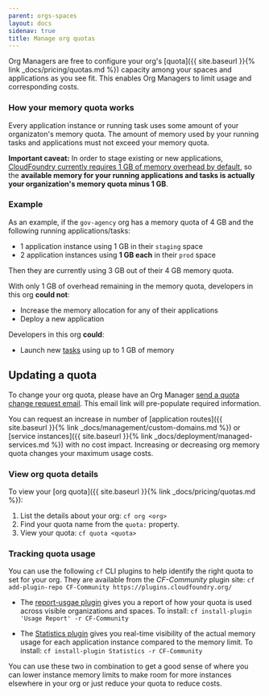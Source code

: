 ```yaml
---
parent: orgs-spaces
layout: docs
sidenav: true
title: Manage org quotas
---
```


Org Managers are free to configure your org's [quota]({{ site.baseurl }}{% link _docs/pricing/quotas.md %}) capacity among your spaces and applications as you see fit. This enables Org Managers to limit usage and corresponding costs.

### How your memory quota works

Every application instance or running task uses some amount of your organizaton's memory quota. The amount of memory used by your running tasks and applications must not exceed your memory quota.

**Important caveat:** In order to stage existing or new applications, [CloudFoundry currently requires 1 GB of memory overhead by default](https://github.com/cloudfoundry/capi-release/blob/a172ff232ab6befdc8f9a55b17bd20cc1a3eeb40/jobs/cloud_controller_ng/spec#L913), so the **available memory for your running applications and tasks is actually your organization's memory quota minus 1 GB**.

### Example

As an example, if the `gov-agency` org has a memory quota of 4 GB and the following running applications/tasks:

- 1 application instance using 1 GB in their `staging` space
- 2 application instances using **1 GB each** in their `prod` space

Then they are currently using 3 GB out of their 4 GB memory quota.

With only 1 GB of overhead remaining in the memory quota, developers in this org **could not**:

- Increase the memory allocation for any of their applications
- Deploy a new application

Developers in this org **could**:

- Launch new [tasks](https://docs.cloudfoundry.org/devguide/using-tasks.html#run-tasks) using up to 1 GB of memory

## Updating a quota

To change your org quota, please have an Org Manager [send a quota change request email](mailto:inquiries@cloud.gov,support@cloud.gov?subject=Quota%20change%20request&body=Please%20update%20the%20quota%20for%20the%20following%20organization%3A%0A%0AOrg%20name%3A%20%0AMemory%3A%20%23GB%0AServices%3A%20%23%20or%20no%20change%0ARoutes%3A%20%23%20or%20no%20change"). This email link will pre-populate required information.

You can request an increase in number of [application routes]({{ site.baseurl }}{% link _docs/management/custom-domains.md %}) or [service instances]({{ site.baseurl }}{% link _docs/deployment/managed-services.md %}) with no cost impact. Increasing or decreasing org memory quota changes your maximum usage costs.

### View org quota details

To view your [org quota]({{ site.baseurl }}{% link _docs/pricing/quotas.md %}):

1. List the details about your org: `cf org <org>`
2. Find your quota name from the `quota:` property.
3. View your quota: `cf quota <quota>`

### Tracking quota usage

You can use the following `cf` CLI plugins to help identify the right quota to set for your org. They are available from the _CF-Community_ plugin site: `cf add-plugin-repo CF-Community https://plugins.cloudfoundry.org/`

- The [report-usgae plugin](https://github.com/aegershman/cf-report-usage-plugin) gives you a report of how your quota is used across visible organizations and spaces. To install: `cf install-plugin 'Usage Report' -r CF-Community`

- The [Statistics plugin](https://github.com/swisscom/cf-statistics-plugin) gives you real-time visibility of the actual memory usage for each application instance compared to the memory limit. To install: `cf install-plugin Statistics -r CF-Community`

You can use these two in combination to get a good sense of where you can lower instance memory limits to make room for more instances elsewhere in your org or just reduce your quota to reduce costs.

